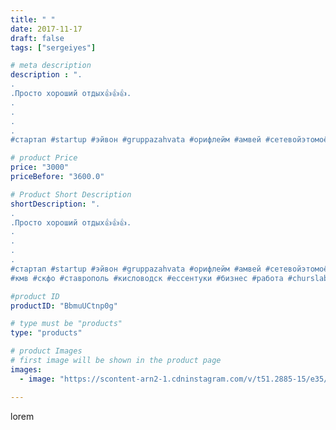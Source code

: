 ```yaml
---
title: " "
date: 2017-11-17
draft: false
tags: ["sergeiyes"]

# meta description
description : ".
.
.Просто хороший отдых👍👍👍.
.
.
.
.
#стартап #startup #эйвон #gruppazahvata #орифлейм #амвей #сетевойэтомоё #сетевой #миллионер #бизнесбезвложений #командамеч"

# product Price
price: "3000"
priceBefore: "3600.0"

# Product Short Description
shortDescription: ".
.
.Просто хороший отдых👍👍👍.
.
.
.
.
#стартап #startup #эйвон #gruppazahvata #орифлейм #амвей #сетевойэтомоё #сетевой #миллионер #бизнесбезвложений #командамечты #армель #млм #легкиеденьги #сетевойэтомодно #автобонус #сетевоймаркетинг #стильжизни #типичныесетевики #nl_int #пятигорск
#кмв #скфо #ставрополь #кисловодск #ессентуки #бизнес #работа #churslabs #sergeystar"

#product ID
productID: "BbmuUCtnp0g"

# type must be "products"
type: "products"

# product Images
# first image will be shown in the product page
images:
  - image: "https://scontent-arn2-1.cdninstagram.com/v/t51.2885-15/e35/25008450_183153432269066_5752371358776426496_n.jpg?tp=1&_nc_ht=scontent-arn2-1.cdninstagram.com&_nc_cat=102&_nc_ohc=DUrKwn-vHYAAX_VdNhr&ccb=7-4&oh=77f100fab39e13d1eb7307b4e779fff0&oe=6085EFBA&_nc_sid=86f79a&ig_cache_key=MTY1MDIxMDAwMDkxOTc2NDI1Ng%3D%3D.2-ccb7-4"

---
```

lorem
